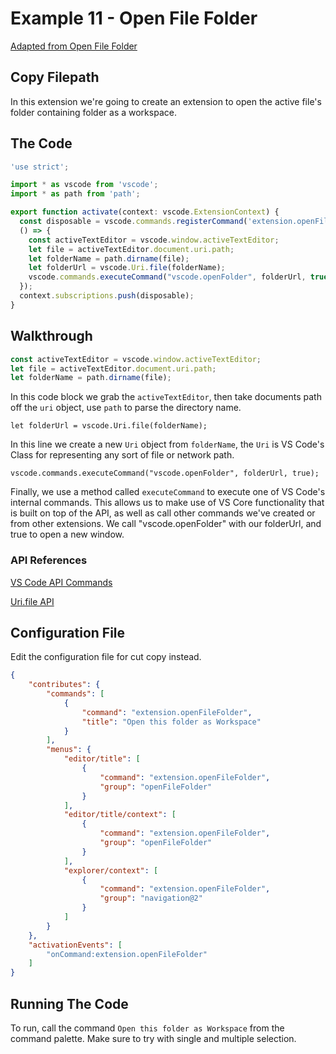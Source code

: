 # Example 11 - Open File Folder

[Adapted from Open File Folder](https://github.com/auchenberg/vscode-open-file-folder)

## Copy Filepath

In this extension we're going to create an extension to open the active file's
folder containing folder as a workspace.

## The Code

```typescript
'use strict';

import * as vscode from 'vscode';
import * as path from 'path';

export function activate(context: vscode.ExtensionContext) {
  const disposable = vscode.commands.registerCommand('extension.openFileFolder',
  () => {
    const activeTextEditor = vscode.window.activeTextEditor;
    let file = activeTextEditor.document.uri.path;
    let folderName = path.dirname(file);
    let folderUrl = vscode.Uri.file(folderName);
    vscode.commands.executeCommand("vscode.openFolder", folderUrl, true);
  });
  context.subscriptions.push(disposable);
}
```

## Walkthrough

```typescript
const activeTextEditor = vscode.window.activeTextEditor;
let file = activeTextEditor.document.uri.path;
let folderName = path.dirname(file);
```

In this code block we grab the `activeTextEditor`, then take documents path
off the `uri` object, use `path` to parse the directory name.

`let folderUrl = vscode.Uri.file(folderName);`

In this line we create a new `Uri` object from `folderName`, the `Uri` is VS
Code's Class for representing any sort of file or network path.

`vscode.commands.executeCommand("vscode.openFolder", folderUrl, true);`

Finally, we use a method called `executeCommand` to execute one of VS Code's
internal commands. This allows us to make use of VS Core functionality that is
built on top of the API, as well as call other commands we've created or from
other extensions. We call "vscode.openFolder" with our folderUrl, and true to
open a new window.

### API References

[VS Code API Commands](https://code.visualstudio.com/docs/extensionAPI/vscode-api-commands)

[Uri.file API](https://code.visualstudio.com/docs/extensionAPI/vscode-api#Uri.file)

## Configuration File

Edit the configuration file for cut copy instead.

```json
{
	"contributes": {
		"commands": [
			{
				"command": "extension.openFileFolder",
				"title": "Open this folder as Workspace"
			}
		],
		"menus": {
			"editor/title": [
				{
					"command": "extension.openFileFolder",
					"group": "openFileFolder"
				}
			],			
			"editor/title/context": [
				{
					"command": "extension.openFileFolder",
					"group": "openFileFolder"
				}
			],
			"explorer/context": [
				{
					"command": "extension.openFileFolder",
					"group": "navigation@2"
				}
			]
		}
	},
    "activationEvents": [
        "onCommand:extension.openFileFolder"
    ]
}
```

## Running The Code

To run, call the command `Open this folder as Workspace` from the command palette. Make sure to
try with single and multiple selection.
